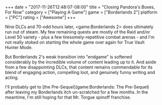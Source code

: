 +++
date = "2017-11-26T12:48:07-08:00"
title = "Closing Pandora's Boxes, For Now"
category = ["Playing A Game"]
game = ["Borderlands 2"]
platform = ["PC"]
rating = ["Awesome"]
+++

Nine DLCs and 70-odd hours later, <game:Borderlands 2> does ultimately run out of steam.  My few remaining quests are mostly of the Raid and/or Level 50 variety - plus a few tiresomely-repetitive combat arenas - and I'm not really stoked on starting the whole game over again for True Vault Hunter Mode.

But Borderlands 2's weak transition into "endgame" is softened considerably by the incredible volume of content leading up to it.  And aside from a few disappointing DLCs, that content remains commendable for its blend of engaging action, compelling loot, and genuinely funny writing and acting.

I'll probably get to [the Pre-Sequel](game:Borderlands: The Pre-Sequel) after leaving my Borderlands itch un-scratched for a few months.  In the meantime, I'm still hoping for that Mr. Torgue spinoff franchise.
